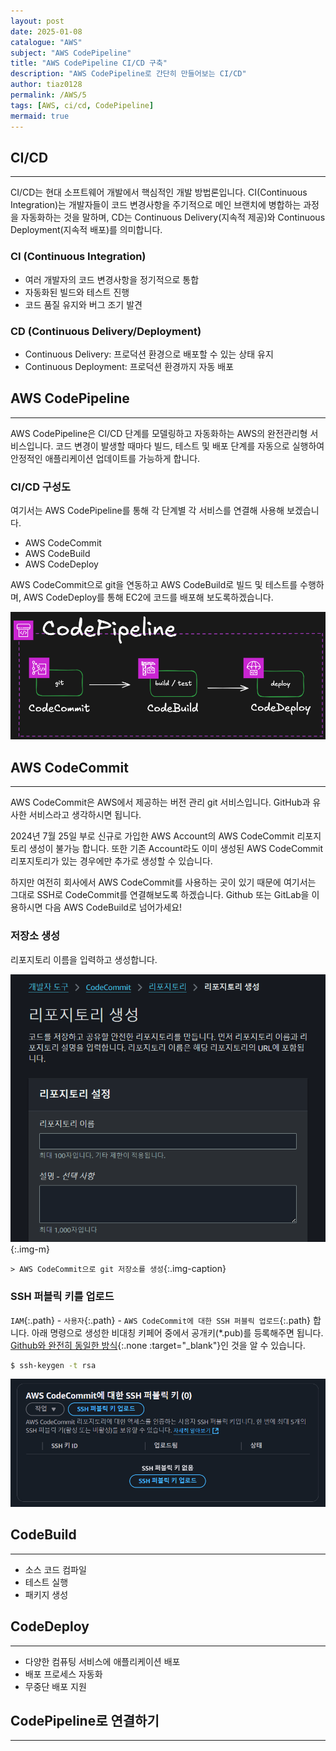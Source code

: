```yaml
---
layout: post
date: 2025-01-08
catalogue: "AWS"
subject: "AWS CodePipeline"
title: "AWS CodePipeline CI/CD 구축"
description: "AWS CodePipeline로 간단히 만들어보는 CI/CD"
author: tiaz0128
permalink: /AWS/5
tags: [AWS, ci/cd, CodePipeline]
mermaid: true
---
```


## CI/CD

---

CI/CD는 현대 소프트웨어 개발에서 핵심적인 개발 방법론입니다. CI(Continuous Integration)는 개발자들이 코드 변경사항을 주기적으로 메인 브랜치에 병합하는 과정을 자동화하는 것을 말하며, CD는 Continuous Delivery(지속적 제공)와 Continuous Deployment(지속적 배포)를 의미합니다.

### CI (Continuous Integration)

- 여러 개발자의 코드 변경사항을 정기적으로 통합
- 자동화된 빌드와 테스트 진행
- 코드 품질 유지와 버그 조기 발견

### CD (Continuous Delivery/Deployment)

- Continuous Delivery: 프로덕션 환경으로 배포할 수 있는 상태 유지
- Continuous Deployment: 프로덕션 환경까지 자동 배포

## AWS CodePipeline

---

AWS CodePipeline은 CI/CD 단계를 모델링하고 자동화하는 AWS의 완전관리형 서비스입니다. 코드 변경이 발생할 때마다 빌드, 테스트 및 배포 단계를 자동으로 실행하여 안정적인 애플리케이션 업데이트를 가능하게 합니다.

### CI/CD 구성도

여기서는 AWS CodePipeline를 통해 각 단계별 각 서비스를 연결해 사용해 보겠습니다.

- AWS CodeCommit
- AWS CodeBuild
- AWS CodeDeploy

AWS CodeCommit으로 git을 연동하고 AWS CodeBuild로 빌드 및 테스트를 수행하며, AWS CodeDeploy를 통해 EC2에 코드를 배포해 보도록하겠습니다.

![AWS CodePipeline CI/CD](/assets/img/content/AWS/005/001.png)

## AWS CodeCommit

---

AWS CodeCommit은 AWS에서 제공하는 버전 관리 git 서비스입니다. GitHub과 유사한 서비스라고 생각하시면 됩니다.

2024년 7월 25일 부로 신규로 가입한 AWS Account의 AWS CodeCommit 리포지토리 생성이 불가능 합니다. 또한
기존 Account라도 이미 생성된 AWS CodeCommit 리포지토리가 있는 경우에만 추가로 생성할 수 있습니다.

하지만 여전히 회사에서 AWS CodeCommit를 사용하는 곳이 있기 때문에 여기서는 그대로 SSH로 CodeCommit를 연결해보도록 하겠습니다. Github 또는 GitLab을 이용하시면 다음 AWS CodeBuild로 넘어가세요!

### 저장소 생성

리포지토리 이름을 입력하고 생성합니다.

![AWS CodeCommit](/assets/img/content/AWS/005/002.png){:.img-m}

`> AWS CodeCommit으로 git 저장소를 생성`{:.img-caption}

### SSH 퍼블릭 키를 업로드

`IAM`{:.path} - `사용자`{:.path} - `AWS CodeCommit에 대한 SSH 퍼블릭 업로드`{:.path} 합니다. 아래 명령으로 생성한 비대칭 키페어 중에서 공개키(*.pub)를 등록해주면 됩니다. [Github와 완전히 동일한 방식](/Github/1){:.none :target="_blank"}인 것을 알 수 있습니다.

```bash
$ ssh-keygen -t rsa
```

![AWS CodePipeline CI/CD](/assets/img/content/AWS/005/003.png)

## CodeBuild

---

- 소스 코드 컴파일
- 테스트 실행
- 패키지 생성

## CodeDeploy

---

- 다양한 컴퓨팅 서비스에 애플리케이션 배포
- 배포 프로세스 자동화
- 무중단 배포 지원

## CodePipeline로 연결하기

---
